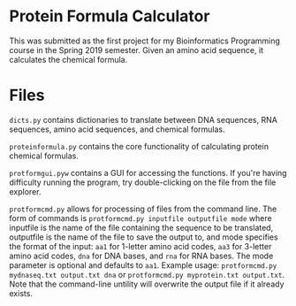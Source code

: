 # Protein Formula Calculator

This was submitted as the first project for my Bioinformatics Programming course in the Spring 2019 semester. Given an amino acid sequence, it calculates the chemical formula.

# Files

```dicts.py``` contains dictionaries to translate between DNA sequences, RNA sequences, amino acid sequences, and chemical formulas.

```proteinformula.py``` contains the core functionality of calculating protein chemical formulas.

```protformgui.pyw``` contains a GUI for accessing the functions. If you're having difficulty running the program, try double-clicking on the file from the file explorer.

```protformcmd.py``` allows for processing of files from the command line. The form of commands is ```protformcmd.py inputfile outputfile mode``` where inputfile is the name of the file containing the sequence to be translated, outputfile is the name of the file to save the output to, and mode specifies the format of the input: ```aa1``` for 1-letter amino acid codes, ```aa3``` for 3-letter amino acid codes, ```dna``` for DNA bases, and ```rna``` for RNA bases. The mode parameter is optional and defaults to ```aa1```. Example usage: ```protformcmd.py mydnaseq.txt output.txt dna``` or ```protformcmd.py myprotein.txt output.txt```. Note that the command-line untility will overwrite the output file if it already exists.
